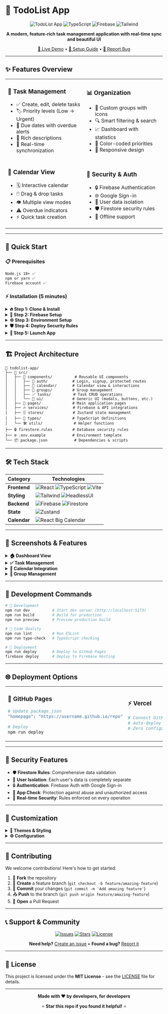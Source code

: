 # 📝 TodoList App

<div align="center">

![TodoList App](https://img.shields.io/badge/React-18.2.0-blue?style=for-the-badge&logo=react)
![TypeScript](https://img.shields.io/badge/TypeScript-5.2.2-blue?style=for-the-badge&logo=typescript)
![Firebase](https://img.shields.io/badge/Firebase-10.7.1-orange?style=for-the-badge&logo=firebase)
![Tailwind](https://img.shields.io/badge/Tailwind-3.3.6-cyan?style=for-the-badge&logo=tailwindcss)

**A modern, feature-rich task management application with real-time sync and beautiful UI**

[🚀 Live Demo](https://akabara.github.io/todolist-app) • [📖 Setup Guide](SETUP_GUIDE.md) • [🐛 Report Bug](https://github.com/akabara/todolist-app/issues)

</div>

---

## ✨ Features Overview

<table>
<tr>
<td width="50%">

### 🎯 **Task Management**
- ✅ Create, edit, delete tasks
- 🏷️ Priority levels (Low → Urgent)
- 📅 Due dates with overdue alerts
- 📝 Rich descriptions
- 🔄 Real-time synchronization

</td>
<td width="50%">

### 📊 **Organization**
- 📁 Custom groups with icons
- 🔍 Smart filtering & search
- 📈 Dashboard with statistics
- 🎨 Color-coded priorities
- 📱 Responsive design

</td>
</tr>
<tr>
<td width="50%">

### 📅 **Calendar View**
- 🗓️ Interactive calendar
- 🖱️ Drag & drop tasks
- 👁️ Multiple view modes
- ⚠️ Overdue indicators
- ⚡ Quick task creation

</td>
<td width="50%">

### 🔐 **Security & Auth**
- 🔒 Firebase Authentication
- 🌐 Google Sign-in
- 👤 User data isolation
- 🛡️ Firestore security rules
- 🔄 Offline support

</td>
</tr>
</table>

---

## 🚀 Quick Start

### 📋 Prerequisites

```bash
Node.js 18+ ✅
npm or yarn ✅
Firebase account ✅
```

### ⚡ Installation (5 minutes)

<details>
<summary><b>🔥 Step 1: Clone & Install</b></summary>

```bash
# Clone repository
git clone https://github.com/akabara/todolist-app.git
cd todolist-app

# Install dependencies
npm install
```

</details>

<details>
<summary><b>🔧 Step 2: Firebase Setup</b></summary>

1. **Create Firebase Project**
   - Go to [Firebase Console](https://console.firebase.google.com)
   - Click "Create a project"
   - Enable **Firestore Database** and **Authentication**

2. **Get Configuration**
   - Project Settings → General → Your apps
   - Click Web app icon → Register app
   - Copy the config object

3. **Enable Authentication**
   - Authentication → Sign-in method
   - Enable **Email/Password** and **Google**

</details>

<details>
<summary><b>⚙️ Step 3: Environment Setup</b></summary>

```bash
# Copy environment template
cp .env.example .env
```

Fill in your `.env` file:
```env
VITE_FIREBASE_API_KEY=your_api_key_here
VITE_FIREBASE_AUTH_DOMAIN=your_project.firebaseapp.com
VITE_FIREBASE_PROJECT_ID=your_project_id
VITE_FIREBASE_STORAGE_BUCKET=your_project.appspot.com
VITE_FIREBASE_MESSAGING_SENDER_ID=123456789
VITE_FIREBASE_APP_ID=1:123456789:web:abcdef
VITE_RECAPTCHA_SITE_KEY=your_recaptcha_key (optional)
```

</details>

<details>
<summary><b>🛡️ Step 4: Deploy Security Rules</b></summary>

```bash
# Install Firebase CLI
npm install -g firebase-tools

# Login to Firebase
firebase login

# Initialize project (if not done)
firebase init firestore

# Deploy rules
firebase deploy --only firestore:rules
```

</details>

<details>
<summary><b>🎉 Step 5: Launch App</b></summary>

```bash
# Start development server
npm run dev

# Open browser
# Navigate to http://localhost:5173
```

</details>

---

## 🏗️ Project Architecture

```
📁 todolist-app/
├── 🔧 src/
│   ├── 🧩 components/          # Reusable UI components
│   │   ├── 🔐 auth/           # Login, signup, protected routes
│   │   ├── 📅 calendar/       # Calendar view & interactions
│   │   ├── 📁 groups/         # Group management
│   │   ├── ✅ tasks/          # Task CRUD operations
│   │   └── 🎨 ui/             # Generic UI (modals, buttons, etc.)
│   ├── 📄 pages/              # Main application pages
│   ├── 🔥 services/           # Firebase & API integrations
│   ├── 🗄️ stores/             # Zustand state management
│   ├── 📝 types/              # TypeScript definitions
│   └── 🛠️ utils/              # Helper functions
├── 🔒 firestore.rules         # Database security rules
├── ⚙️ .env.example            # Environment template
└── 📦 package.json            # Dependencies & scripts
```

---

## 🛠️ Tech Stack

<div align="center">

| Category | Technologies |
|----------|-------------|
| **Frontend** | ![React](https://img.shields.io/badge/React-61DAFB?style=flat&logo=react&logoColor=black) ![TypeScript](https://img.shields.io/badge/TypeScript-3178C6?style=flat&logo=typescript&logoColor=white) ![Vite](https://img.shields.io/badge/Vite-646CFF?style=flat&logo=vite&logoColor=white) |
| **Styling** | ![Tailwind](https://img.shields.io/badge/Tailwind-06B6D4?style=flat&logo=tailwindcss&logoColor=white) ![HeadlessUI](https://img.shields.io/badge/HeadlessUI-66E3FF?style=flat&logo=headlessui&logoColor=black) |
| **Backend** | ![Firebase](https://img.shields.io/badge/Firebase-FFCA28?style=flat&logo=firebase&logoColor=black) ![Firestore](https://img.shields.io/badge/Firestore-FF6F00?style=flat&logo=firebase&logoColor=white) |
| **State** | ![Zustand](https://img.shields.io/badge/Zustand-FF6B6B?style=flat&logo=zustand&logoColor=white) |
| **Calendar** | ![React Big Calendar](https://img.shields.io/badge/React_Big_Calendar-61DAFB?style=flat&logo=react&logoColor=black) |

</div>

---

## 📱 Screenshots & Features

<details>
<summary><b>🏠 Dashboard View</b></summary>

- 📊 **Statistics Cards**: Total, completed, pending, overdue tasks
- 🎯 **Quick Actions**: Create tasks and groups instantly
- 📈 **Visual Progress**: Color-coded priority indicators
- 🔍 **Smart Filters**: Filter by status, priority, groups

</details>

<details>
<summary><b>✅ Task Management</b></summary>

- ➕ **Create Tasks**: Rich form with all task properties
- ✏️ **Edit Tasks**: Inline editing with real-time updates
- 🏷️ **Priority System**: 4 levels with color coding
- 📅 **Due Dates**: Calendar picker with overdue detection
- 📁 **Group Assignment**: Organize tasks into custom groups

</details>

<details>
<summary><b>📅 Calendar Integration</b></summary>

- 🗓️ **Multiple Views**: Month, week, day, agenda
- 🖱️ **Drag & Drop**: Move tasks between dates
- 🎨 **Color Coding**: Visual priority and group indicators
- ⚡ **Quick Actions**: Create/edit tasks directly on calendar
- ⚠️ **Overdue Alerts**: Clear visual indicators

</details>

<details>
<summary><b>📁 Group Management</b></summary>

- 🎨 **Custom Groups**: Create with names, colors, icons
- 📊 **Task Counting**: Automatic task count per group
- 🔍 **Group Filtering**: Filter tasks by specific groups
- 🗂️ **Default Group**: Built-in default group handling

</details>

---

## 🚀 Development Commands

```bash
# 🔧 Development
npm run dev          # Start dev server (http://localhost:5173)
npm run build        # Build for production
npm run preview      # Preview production build

# 🧹 Code Quality
npm run lint         # Run ESLint
npm run type-check   # TypeScript checking

# 🚀 Deployment
npm run deploy       # Deploy to GitHub Pages
firebase deploy      # Deploy to Firebase Hosting
```

---

## 🌐 Deployment Options

<table>
<tr>
<td width="33%">

### 🐙 **GitHub Pages**
```bash
# Update package.json
"homepage": "https://username.github.io/repo"

# Deploy
npm run deploy
```

</td>
<td width="33%">

### ⚡ **Vercel**
```bash
# Connect GitHub repo
# Auto-deploy on push
# Zero configuration
```

</td>
<td width="33%">

### 🔥 **Firebase Hosting**
```bash
firebase init hosting
firebase deploy
```

</td>
</tr>
</table>

---

## 🔐 Security Features

- 🛡️ **Firestore Rules**: Comprehensive data validation
- 👤 **User Isolation**: Each user's data is completely separate
- 🔒 **Authentication**: Firebase Auth with Google Sign-in
- 🚫 **App Check**: Protection against abuse and unauthorized access
- 🔄 **Real-time Security**: Rules enforced on every operation

---

## 🎨 Customization

<details>
<summary><b>🎨 Themes & Styling</b></summary>

- 🌙 **Dark/Light Mode**: Automatic system preference detection
- 🎨 **Custom Colors**: Modify `tailwind.config.js`
- 🖼️ **Icons**: Heroicons with easy customization
- 📱 **Responsive**: Mobile-first design approach

</details>

<details>
<summary><b>⚙️ Configuration</b></summary>

- 🔧 **Environment Variables**: Easy configuration via `.env`
- 🏗️ **Build Settings**: Vite configuration in `vite.config.ts`
- 📦 **Dependencies**: Modern package management
- 🔄 **Hot Reload**: Instant development feedback

</details>

---

## 🤝 Contributing

We welcome contributions! Here's how to get started:

1. 🍴 **Fork** the repository
2. 🌿 **Create** a feature branch (`git checkout -b feature/amazing-feature`)
3. 💾 **Commit** your changes (`git commit -m 'Add amazing feature'`)
4. 📤 **Push** to the branch (`git push origin feature/amazing-feature`)
5. 🔄 **Open** a Pull Request

---

## 📞 Support & Community

<div align="center">

[![Issues](https://img.shields.io/github/issues/akabara/todolist-app?style=for-the-badge)](https://github.com/akabara/todolist-app/issues)
[![Stars](https://img.shields.io/github/stars/akabara/todolist-app?style=for-the-badge)](https://github.com/akabara/todolist-app/stargazers)
[![License](https://img.shields.io/github/license/akabara/todolist-app?style=for-the-badge)](LICENSE)

**Need help?** [Create an issue](https://github.com/akabara/todolist-app/issues) • **Found a bug?** [Report it](https://github.com/akabara/todolist-app/issues/new)

</div>

---

## 📄 License

This project is licensed under the **MIT License** - see the [LICENSE](LICENSE) file for details.

---

<div align="center">

**Made with ❤️ by developers, for developers**

⭐ **Star this repo if you found it helpful!** ⭐

</div>